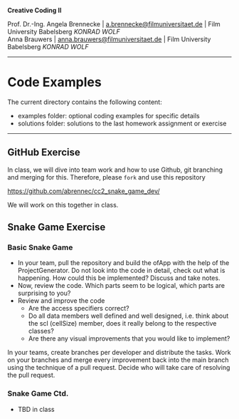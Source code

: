 **Creative Coding II**

Prof. Dr.-Ing. Angela Brennecke | a.brennecke@filmuniversitaet.de | Film University Babelsberg *KONRAD WOLF*   
Anna Brauwers | anna.brauwers@filmuniversitaet.de | Film University Babelsberg *KONRAD WOLF*

---

# Code Examples

The current directory contains the following content: 

- examples folder: optional coding examples for specific details 
- solutions folder: solutions to the last homework assignment or exercise

--- 

## GitHub Exercise

In class, we will dive into team work and how to use Github, git branching and merging for this. Therefore, please `fork` and use this repository 

https://github.com/abrennec/cc2_snake_game_dev/

We will work on this together in class.

## Snake Game Exercise

### Basic Snake Game 

- In your team, pull the repository and build the ofApp with the help of the ProjectGenerator. Do not look into the code in detail, check out what is happening. How could this be implemented? Discuss and take notes.
- Now, review the code. Which parts seem to be logical, which parts are surprising to you?
- Review and improve the code
  - Are the access specifiers correct?
  - Do all data members well defined and well designed, i.e. think about the scl (cellSize) member, does it really belong to the respective classes? 
  - Are there any visual improvements that you would like to implement?

In your teams, create branches per developer and distribute the tasks. Work on your branches and merge every improvement back into the main branch using the technique of a pull request. Decide who will take care of resolving the pull request. 

### Snake Game Ctd.

- TBD in class